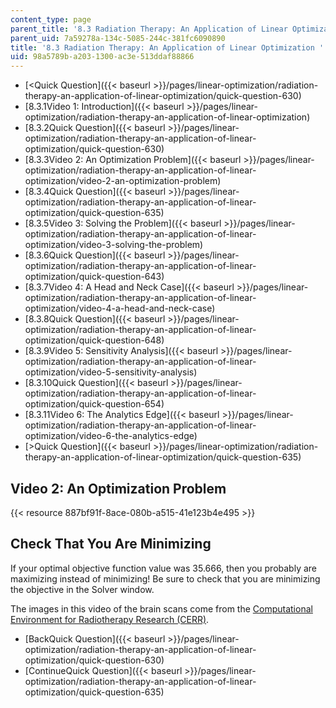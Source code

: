 ```yaml
---
content_type: page
parent_title: '8.3 Radiation Therapy: An Application of Linear Optimization '
parent_uid: 7a59278a-134c-5085-244c-381fc6090890
title: '8.3 Radiation Therapy: An Application of Linear Optimization '
uid: 98a5789b-a203-1300-ac3e-513ddaf88866
---
```


*   [<Quick Question]({{< baseurl >}}/pages/linear-optimization/radiation-therapy-an-application-of-linear-optimization/quick-question-630)
*   [8.3.1Video 1: Introduction]({{< baseurl >}}/pages/linear-optimization/radiation-therapy-an-application-of-linear-optimization)
*   [8.3.2Quick Question]({{< baseurl >}}/pages/linear-optimization/radiation-therapy-an-application-of-linear-optimization/quick-question-630)
*   [8.3.3Video 2: An Optimization Problem]({{< baseurl >}}/pages/linear-optimization/radiation-therapy-an-application-of-linear-optimization/video-2-an-optimization-problem)
*   [8.3.4Quick Question]({{< baseurl >}}/pages/linear-optimization/radiation-therapy-an-application-of-linear-optimization/quick-question-635)
*   [8.3.5Video 3: Solving the Problem]({{< baseurl >}}/pages/linear-optimization/radiation-therapy-an-application-of-linear-optimization/video-3-solving-the-problem)
*   [8.3.6Quick Question]({{< baseurl >}}/pages/linear-optimization/radiation-therapy-an-application-of-linear-optimization/quick-question-643)
*   [8.3.7Video 4: A Head and Neck Case]({{< baseurl >}}/pages/linear-optimization/radiation-therapy-an-application-of-linear-optimization/video-4-a-head-and-neck-case)
*   [8.3.8Quick Question]({{< baseurl >}}/pages/linear-optimization/radiation-therapy-an-application-of-linear-optimization/quick-question-648)
*   [8.3.9Video 5: Sensitivity Analysis]({{< baseurl >}}/pages/linear-optimization/radiation-therapy-an-application-of-linear-optimization/video-5-sensitivity-analysis)
*   [8.3.10Quick Question]({{< baseurl >}}/pages/linear-optimization/radiation-therapy-an-application-of-linear-optimization/quick-question-654)
*   [8.3.11Video 6: The Analytics Edge]({{< baseurl >}}/pages/linear-optimization/radiation-therapy-an-application-of-linear-optimization/video-6-the-analytics-edge)
*   [\>Quick Question]({{< baseurl >}}/pages/linear-optimization/radiation-therapy-an-application-of-linear-optimization/quick-question-635)

Video 2: An Optimization Problem
--------------------------------

{{< resource 887bf91f-8ace-080b-a515-41e123b4e495 >}}

Check That You Are Minimizing
-----------------------------

If your optimal objective function value was 35.666, then you probably are maximizing instead of minimizing! Be sure to check that you are minimizing the objective in the Solver window. 

The images in this video of the brain scans come from the [Computational Environment for Radiotherapy Research (CERR)](https://github.com/cerr/CERR). 

*   [BackQuick Question]({{< baseurl >}}/pages/linear-optimization/radiation-therapy-an-application-of-linear-optimization/quick-question-630)
*   [ContinueQuick Question]({{< baseurl >}}/pages/linear-optimization/radiation-therapy-an-application-of-linear-optimization/quick-question-635)